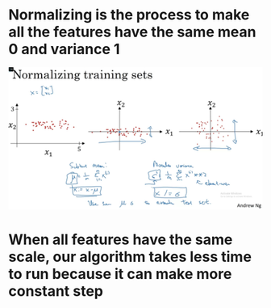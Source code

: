 # Normalizing is the process to make all the features have the same mean 0 and variance 1

![normalize](normalize.png)

# When all features have the same scale, our algorithm takes less time to run because it can make more constant step